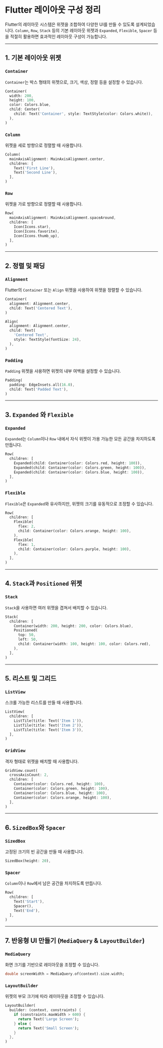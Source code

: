 # Flutter 레이아웃 구성 정리

Flutter의 레이아웃 시스템은 위젯을 조합하여 다양한 UI를 만들 수 있도록 설계되었습니다. `Column`, `Row`, `Stack` 등의 기본 레이아웃 위젯과 `Expanded`, `Flexible`, `Spacer` 등을 적절히 활용하면 효과적인 레이아웃 구성이 가능합니다.

---

## 1. 기본 레이아웃 위젯

### `Container`
`Container`는 박스 형태의 위젯으로, 크기, 색상, 정렬 등을 설정할 수 있습니다.

```dart
Container(
  width: 200,
  height: 100,
  color: Colors.blue,
  child: Center(
    child: Text('Container', style: TextStyle(color: Colors.white)),
  ),
)
```

### `Column`
위젯을 세로 방향으로 정렬할 때 사용합니다.

```dart
Column(
  mainAxisAlignment: MainAxisAlignment.center,
  children: [
    Text('First Line'),
    Text('Second Line'),
  ],
)
```

### `Row`
위젯을 가로 방향으로 정렬할 때 사용합니다.

```dart
Row(
  mainAxisAlignment: MainAxisAlignment.spaceAround,
  children: [
    Icon(Icons.star),
    Icon(Icons.favorite),
    Icon(Icons.thumb_up),
  ],
)
```

---

## 2. 정렬 및 패딩

### `Alignment`
Flutter의 `Container` 또는 `Align` 위젯을 사용하여 위젯을 정렬할 수 있습니다.

```dart
Container(
  alignment: Alignment.center,
  child: Text('Centered Text'),
)
```

```dart
Align(
  alignment: Alignment.center,
  child: Text(
    'Centered Text',
    style: TextStyle(fontSize: 24),
  ),
)
```

### `Padding`
`Padding` 위젯을 사용하면 위젯의 내부 여백을 설정할 수 있습니다.

```dart
Padding(
  padding: EdgeInsets.all(16.0),
  child: Text('Padded Text'),
)
```

---

## 3. `Expanded` 와 `Flexible`

### `Expanded`
`Expanded`는 `Column`이나 `Row` 내에서 자식 위젯이 가용 가능한 모든 공간을 차지하도록 만듭니다.

```dart
Row(
  children: [
    Expanded(child: Container(color: Colors.red, height: 100)),
    Expanded(child: Container(color: Colors.green, height: 100)),
    Expanded(child: Container(color: Colors.blue, height: 100)),
  ],
)
```

### `Flexible`
`Flexible`은 `Expanded`와 유사하지만, 위젯의 크기를 유동적으로 조정할 수 있습니다.

```dart
Row(
  children: [
    Flexible(
      flex: 2,
      child: Container(color: Colors.orange, height: 100),
    ),
    Flexible(
      flex: 1,
      child: Container(color: Colors.purple, height: 100),
    ),
  ],
)
```

---

## 4. `Stack`과 `Positioned` 위젯
### `Stack`
`Stack`을 사용하면 여러 위젯을 겹쳐서 배치할 수 있습니다.

```dart
Stack(
  children: [
    Container(width: 200, height: 200, color: Colors.blue),
    Positioned(
      top: 50,
      left: 50,
      child: Container(width: 100, height: 100, color: Colors.red),
    ),
  ],
)
```

---

## 5. 리스트 및 그리드

### `ListView`
스크롤 가능한 리스트를 만들 때 사용합니다.

```dart
ListView(
  children: [
    ListTile(title: Text('Item 1')),
    ListTile(title: Text('Item 2')),
    ListTile(title: Text('Item 3')),
  ],
)
```

### `GridView`
격자 형태로 위젯을 배치할 때 사용합니다.

```dart
GridView.count(
  crossAxisCount: 2,
  children: [
    Container(color: Colors.red, height: 100),
    Container(color: Colors.green, height: 100),
    Container(color: Colors.blue, height: 100),
    Container(color: Colors.orange, height: 100),
  ],
)
```

---

## 6. `SizedBox`와 `Spacer`

### `SizedBox`
고정된 크기의 빈 공간을 만들 때 사용합니다.

```dart
SizedBox(height: 20),
```

### `Spacer`
`Column`이나 `Row`에서 남은 공간을 차지하도록 만듭니다.

```dart
Row(
  children: [
    Text('Start'),
    Spacer(),
    Text('End'),
  ],
)
```

---

## 7. 반응형 UI 만들기 (`MediaQuery` & `LayoutBuilder`)

### `MediaQuery`
화면 크기를 기반으로 레이아웃을 조정할 수 있습니다.

```dart
double screenWidth = MediaQuery.of(context).size.width;
```

### `LayoutBuilder`
위젯의 부모 크기에 따라 레이아웃을 조정할 수 있습니다.

```dart
LayoutBuilder(
  builder: (context, constraints) {
    if (constraints.maxWidth > 600) {
      return Text('Large Screen');
    } else {
      return Text('Small Screen');
    }
  },
)
```

